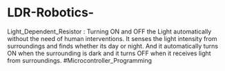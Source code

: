 # LDR-Robotics-

Light_Dependent_Resistor :
Turning ON and OFF the Light automatically without the need of human interventions.
It senses the light intensity from surroundings and finds whether its day or night. And it automatically turns ON when the surrounding is dark and it turns OFF when it receives light from surroundings. 
#Microcontroller_Programming
